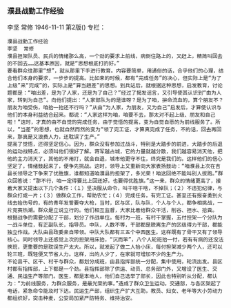### 濮县战勤工作经验
李坚  常修
1946-11-11
第2版()
专栏：

    濮县战勤工作经验
    李坚  常修
    濮县担架队员、民兵的情绪那么高，一个劲的要求上前线，病倒住路上的，又赶上，精简叫回去的不回去……这基本原因，就是“思想根底打的好。”
    要看群众往那里“想”，就从那里下手进行教育。内容要简单，用通俗的话，合乎他们的心理，结合他们本身的要求，一步步的提高。比如来的时候，都有“完成任务”的决心，但实际上是“为了上级”来“完成”的，实际上是“算当趟差”的思想。到兵站后，就根据这种思想，启发教育，讨论题都是：“咱出差，是为了人家，还是为了自己？”经过了揭发谣言，又引导使其认识到“由为人家，转到为自己”。向他们提出：“人家部队为的是谁呀？是为了咱，拚命流血的，算个朋友不？朋友为咱受伤，咱抬一抬还不行吗？”从由“为人家，为朋友，又为自己”启发后，才算使认识与他们的本身利益结合起来。都说：“人家这样为咱，咱要不去，那太对不起上级、朋友和自己啦！”这时，才真的由不自觉的完成任务，由于觉悟的提高，变为自觉自愿的为前线服务了。所以，“当差”的思想，也就自然而然的变为“领了完工证，才算真完成了任务，不的话，回去再回来，那真是又浪费人力，还耽误了生产。”
    提高了觉悟，还得坚定信心。因为，群众没有参加过战斗，特别是大踏步的前进，大踏步的后退的运动战特点，必须叫他们很好了解。蒋军越占城，它的力量就越分散，我们越容易消灭他，把他的主力消灭了，其他的不用打，就会自退，城市他更守不住，终究是我们的。这样他们的信心坚定了，情绪鼓起来了，便争先挑战。这时，领导上又重新向大家表扬鼓动：“咱濮县上次在吉县长领导之下争来了优胜旗，谁都知道咱濮县的担架了，多光荣！咱这回绝不能叫别人拔跑。”群众回答说：“那不行，咱一定得要比上回还好。也要得优胜旗。”这一来，群众的情绪更高了，接着大家又提出以下几个条件：（１）坚决服从命令，叫干啥干啥，不掉队；（２）不违犯纪律，与群众打成一片；（３）做群众工作，帮助农忙；（４）完成任务，有完工证。甚至还有报奋勇到火线去抬伤号的，有的青年发誓要夺大枪，当时，区与区，队与队，个人与个人，都争相挑战，一片竞赛热潮。群众是立说立行的。他们相互监督，大家比着给群众干活，削谷、担水、拾粪。
    根据战争的需要分配了干部，划分了作战单位。每村为一班，有村干掌握，五付担架一个分队为一战斗单位，有正副队长，指导员。中队，人数不等，干部都是脱离生产的区级得力干部，都能独立作战。大队由县政委亲自带领。中队大队都有三五个中西医生。这样既有了骨干又有了领导核心。同时领导上还感觉上次的担架用床抬，“沉而笨”，八个人轮班抬一付，若有有病的还没法换班，更重要的是耽误生产太大。所以，就发起了做二人抬小床，每付担架减少两个人，还可以轮三班，既轻便又节省人力。这样，出的人少了，在家就可增加不少的生产力。
    不论县干、区干、村干与群众，都划分成班，由县指挥部统一分配，集中使用，轮流出发。县区村都有指挥部，上下都是一个劲。县指挥部除了供运、动员、总务部门外，又增设了医生、交通、民运生产等部门。医生，都是本地人，他们自己选举了部长，因此也特别听从分配，都认为：“为前线服务，为群众服务，是最光荣的事。”造成了群众卫生运动。交通部，与各区架起了电话，紧急命令能及时下达。民运生产部，组织生产扩大互助，教员、妇女、老年等大小劳动力都组织好，突击种麦，公安局加紧严防特务、维持治安。
